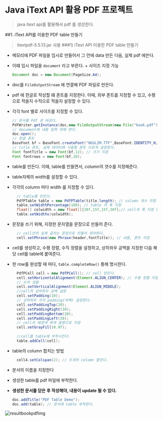 # Java iText API 활용 PDF 프로젝트
> java itext api를 활용해서 pdf 를 생성한다.

##1. iText API를 이용한 PDF table 만들기
> itextpdf-5.5.13.jar 사용
###1) iText API 이용한 PDF table 만들기
- 메모리에 PDF 파일을 임시로 만들어서 그 안에 data 만든 다음, 실제 pdf 에쓴다.
- 이떄 임시 파일을 `document` 라고 부른다. + 사이즈 지정 가능
    ```java
    Document doc = new Document(PageSize.A4);
    ```
- doc를 `FileOutputStream` 에 연결해 PDF 파일로 만든다.
- pdf 에 한글로 작성할 떄 폰트를 지정한다. 이때, 외부 폰트를 지정할 수 있고, 수평으로 적을지 수직으로 적을지 설정할 수 있다.
- 각각 font 별로 사이즈를 지정할 수 있다.  
    ```java
  // 문서를 Pdf 로 바꾼다.
    PdfWriter.getInstance(doc,new FileOutputStream(new File("book.pdf"))); // 이 document를 해당 출력 스트림에 연결해서 pdf 파일로 만든다. (연결만 한것)
    // document에 내용 입력 위해 연다.
    doc.open();
    // 한글 폰트
    BaseFont bf = BaseFont.createFont("NGULIM.TTF",BaseFont.IDENTITY_H,BaseFont.NOT_EMBEDDED) ; // 폰트이름, 수평 작성, 폰트는 외부 폰트이다.
    // title 폰트, 실제 데이터에 사용할 폰트 다르게 설정한다.
    Font fontTitle = new Font(bf,12); // 크기 지정
    Font fontrows = new Font(bf,10);
    ```

- table를 만든다. 이때, table를 만들면서, column의 갯수를 지정해준다.
- table자체의 width를 설정할 수 있다.
- 각각의 column 마다 width 를 지정할 수 있다.
  ```java
    // table를 만든다.
    PdfPTable table = new PdfPTable(title.length); // column 개수 지정 -> title 길이 만큼
    table.setWidthPercentage(100); // table 의 폭 지정
    float[] colwidth = new float[]{20f,15f,15f,30f};// cell의 폭 지정 (column의 폭)
    table.setWidths(colwidth);
  ```
- 문장을 쓰기 위해, 지정한 문자열을 문장으로 만들어 준다.
  ```java
    // cell안의 실제 글자는 문장으로 만들어 줘야한다.
    cell.setPhrase(new Phrase(header,fontTitle)); // 내용, 폰트 지정
  ```
- cell를 생성하고, 수평 정렬, 수직 정렬을 설정하고, 상하좌우 공백을 지정한 다음 해당 cell를 table에 붙여준다.
- 한 row를 완성할 때 마다, `table.completeRow()` 통해 명시한다.
  ```java
    PdfPCell cell = new PdfPCell(); // cell 만든다.
    cell.setHorizontalAlignment(Element.ALIGN_CENTER); // 수평 정렬 지정
    // 수직 정렬
    cell.setVerticalAlignment(Element.ALIGN_MIDDLE);
    //cell의 상하좌우 공백 설정
    cell.setPadding(10);
    // 상하좌우 각각 padding(여백) 설정한다.
    cell.setPaddingTop(20);
    cell.setPaddingRight(30);
    cell.setPaddingBottom(20);
    cell.setPaddingLeft(30);
    // cell의 배경색 회색 음영으로 지정
    cell.setGrayFill(0.9f);
    
    //cell를 table에 부착시킨다.
    table.addCell(cell);
    ```
           
- table의 column 합치는 방법
  ```java
    cell4.setColspan(2); // 두개의 column 합친다.
  ```
- 문서의 이름을 지정한다
- 생성한 table를 pdf 파일에 부착한다.
- __생성한 문서를 닫은 후 작성해야, 내용이 update 될 수 있다.__  
    ```java
    doc.addTitle("PDF Table Demo");
    doc.add(table); // 문서에 table 부착한다.
    ```  

![resultbookpdfimg](.\img\bookpdfresult.JPG)
